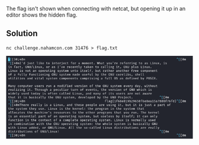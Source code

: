 The flag isn't shown when connecting with netcat, but opening it up in an editor shows the hidden flag.

## Solution
```
nc challenge.nahamcon.com 31476 > flag.txt 
```

![](./img/copypasta.png)